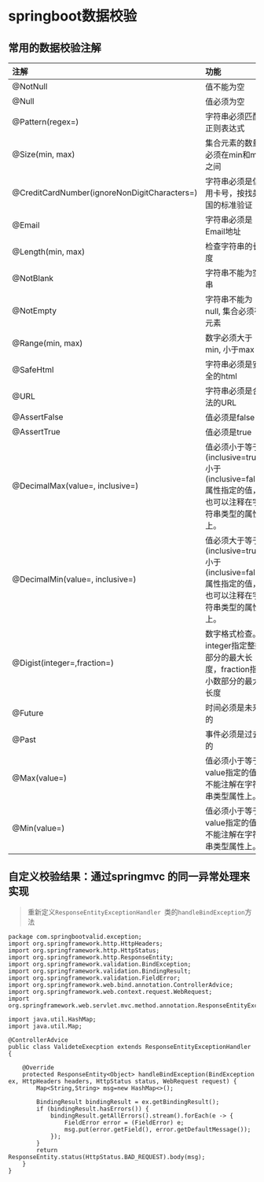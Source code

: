 # springboot数据校验

## 常用的数据校验注解
注解|功能
:--|:--
@NotNull|值不能为空
@Null	|值必须为空
@Pattern(regex=)	|字符串必须匹配正则表达式
@Size(min, max)	|集合元素的数量必须在min和max之间
@CreditCardNumber(ignoreNonDigitCharacters=)	|字符串必须是信用卡号，按找美国的标准验证
@Email	|字符串必须是Email地址
@Length(min, max)|	检查字符串的长度
@NotBlank	|字符串不能为空串
@NotEmpty|	字符串不能为null, 集合必须有元素
@Range(min, max)|	数字必须大于min, 小于max
@SafeHtml|	字符串必须是安全的html
@URL|	字符串必须是合法的URL
@AssertFalse|	值必须是false
@AssertTrue	|值必须是true
@DecimalMax(value=, inclusive=)|	值必须小于等于(inclusive=true)/小于(inclusive=false)属性指定的值，也可以注释在字符串类型的属性上。
@DecimalMin(value=, inclusive=)|	值必须大于等于(inclusive=true)/小于(inclusive=false)属性指定的值，也可以注释在字符串类型的属性上。
@Digist(integer=,fraction=)	|数字格式检查。integer指定整数部分的最大长度，fraction指定小数部分的最大长度
@Future|	时间必须是未来的
@Past|	事件必须是过去的
@Max(value=)	|值必须小于等于value指定的值。不能注解在字符串类型属性上。
@Min(value=)	|值必须小于等于value指定的值。不能注解在字符串类型属性上。

## 自定义校验结果：通过springmvc 的同一异常处理来实现

> 重新定义`ResponseEntityExceptionHandler `类的`handleBindException`方法
```
package com.springbootvalid.exception;
import org.springframework.http.HttpHeaders;
import org.springframework.http.HttpStatus;
import org.springframework.http.ResponseEntity;
import org.springframework.validation.BindException;
import org.springframework.validation.BindingResult;
import org.springframework.validation.FieldError;
import org.springframework.web.bind.annotation.ControllerAdvice;
import org.springframework.web.context.request.WebRequest;
import org.springframework.web.servlet.mvc.method.annotation.ResponseEntityExceptionHandler;

import java.util.HashMap;
import java.util.Map;

@ControllerAdvice
public class ValideteExecption extends ResponseEntityExceptionHandler {

    @Override
    protected ResponseEntity<Object> handleBindException(BindException ex, HttpHeaders headers, HttpStatus status, WebRequest request) {
        Map<String,String> msg=new HashMap<>();
        
        BindingResult bindingResult = ex.getBindingResult();
        if (bindingResult.hasErrors()) {
            bindingResult.getAllErrors().stream().forEach(e -> {
                FieldError error = (FieldError) e;
                msg.put(error.getField(), error.getDefaultMessage());
            });
        }
        return  ResponseEntity.status(HttpStatus.BAD_REQUEST).body(msg);
    }
}

```

